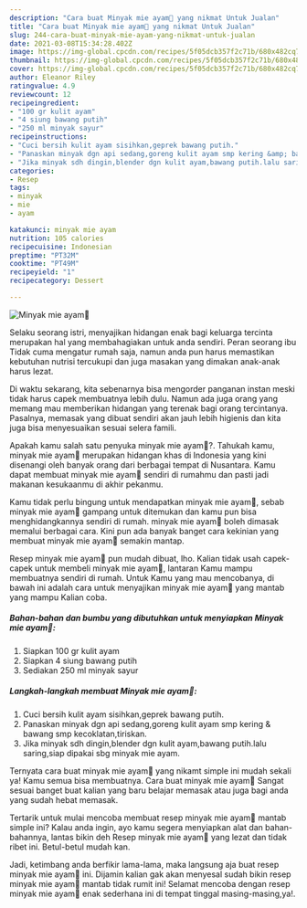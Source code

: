 ```yaml
---
description: "Cara buat Minyak mie ayam🍂 yang nikmat Untuk Jualan"
title: "Cara buat Minyak mie ayam🍂 yang nikmat Untuk Jualan"
slug: 244-cara-buat-minyak-mie-ayam-yang-nikmat-untuk-jualan
date: 2021-03-08T15:34:28.402Z
image: https://img-global.cpcdn.com/recipes/5f05dcb357f2c71b/680x482cq70/minyak-mie-ayam🍂-foto-resep-utama.jpg
thumbnail: https://img-global.cpcdn.com/recipes/5f05dcb357f2c71b/680x482cq70/minyak-mie-ayam🍂-foto-resep-utama.jpg
cover: https://img-global.cpcdn.com/recipes/5f05dcb357f2c71b/680x482cq70/minyak-mie-ayam🍂-foto-resep-utama.jpg
author: Eleanor Riley
ratingvalue: 4.9
reviewcount: 12
recipeingredient:
- "100 gr kulit ayam"
- "4 siung bawang putih"
- "250 ml minyak sayur"
recipeinstructions:
- "Cuci bersih kulit ayam sisihkan,geprek bawang putih."
- "Panaskan minyak dgn api sedang,goreng kulit ayam smp kering &amp; bawang smp kecoklatan,tiriskan."
- "Jika minyak sdh dingin,blender dgn kulit ayam,bawang putih.lalu saring,siap dipakai sbg minyak mie ayam."
categories:
- Resep
tags:
- minyak
- mie
- ayam

katakunci: minyak mie ayam 
nutrition: 105 calories
recipecuisine: Indonesian
preptime: "PT32M"
cooktime: "PT49M"
recipeyield: "1"
recipecategory: Dessert

---
```



![Minyak mie ayam🍂](https://img-global.cpcdn.com/recipes/5f05dcb357f2c71b/680x482cq70/minyak-mie-ayam🍂-foto-resep-utama.jpg)

Selaku seorang istri, menyajikan hidangan enak bagi keluarga tercinta merupakan hal yang membahagiakan untuk anda sendiri. Peran seorang ibu Tidak cuma mengatur rumah saja, namun anda pun harus memastikan kebutuhan nutrisi tercukupi dan juga masakan yang dimakan anak-anak harus lezat.

Di waktu  sekarang, kita sebenarnya bisa mengorder panganan instan meski tidak harus capek membuatnya lebih dulu. Namun ada juga orang yang memang mau memberikan hidangan yang terenak bagi orang tercintanya. Pasalnya, memasak yang dibuat sendiri akan jauh lebih higienis dan kita juga bisa menyesuaikan sesuai selera famili. 



Apakah kamu salah satu penyuka minyak mie ayam🍂?. Tahukah kamu, minyak mie ayam🍂 merupakan hidangan khas di Indonesia yang kini disenangi oleh banyak orang dari berbagai tempat di Nusantara. Kamu dapat membuat minyak mie ayam🍂 sendiri di rumahmu dan pasti jadi makanan kesukaanmu di akhir pekanmu.

Kamu tidak perlu bingung untuk mendapatkan minyak mie ayam🍂, sebab minyak mie ayam🍂 gampang untuk ditemukan dan kamu pun bisa menghidangkannya sendiri di rumah. minyak mie ayam🍂 boleh dimasak memalui berbagai cara. Kini pun ada banyak banget cara kekinian yang membuat minyak mie ayam🍂 semakin mantap.

Resep minyak mie ayam🍂 pun mudah dibuat, lho. Kalian tidak usah capek-capek untuk membeli minyak mie ayam🍂, lantaran Kamu mampu membuatnya sendiri di rumah. Untuk Kamu yang mau mencobanya, di bawah ini adalah cara untuk menyajikan minyak mie ayam🍂 yang mantab yang mampu Kalian coba.

<!--inarticleads1-->

##### Bahan-bahan dan bumbu yang dibutuhkan untuk menyiapkan Minyak mie ayam🍂:

1. Siapkan 100 gr kulit ayam
1. Siapkan 4 siung bawang putih
1. Sediakan 250 ml minyak sayur




<!--inarticleads2-->

##### Langkah-langkah membuat Minyak mie ayam🍂:

1. Cuci bersih kulit ayam sisihkan,geprek bawang putih.
1. Panaskan minyak dgn api sedang,goreng kulit ayam smp kering &amp; bawang smp kecoklatan,tiriskan.
1. Jika minyak sdh dingin,blender dgn kulit ayam,bawang putih.lalu saring,siap dipakai sbg minyak mie ayam.




Ternyata cara buat minyak mie ayam🍂 yang nikamt simple ini mudah sekali ya! Kamu semua bisa membuatnya. Cara buat minyak mie ayam🍂 Sangat sesuai banget buat kalian yang baru belajar memasak atau juga bagi anda yang sudah hebat memasak.

Tertarik untuk mulai mencoba membuat resep minyak mie ayam🍂 mantab simple ini? Kalau anda ingin, ayo kamu segera menyiapkan alat dan bahan-bahannya, lantas bikin deh Resep minyak mie ayam🍂 yang lezat dan tidak ribet ini. Betul-betul mudah kan. 

Jadi, ketimbang anda berfikir lama-lama, maka langsung aja buat resep minyak mie ayam🍂 ini. Dijamin kalian gak akan menyesal sudah bikin resep minyak mie ayam🍂 mantab tidak rumit ini! Selamat mencoba dengan resep minyak mie ayam🍂 enak sederhana ini di tempat tinggal masing-masing,ya!.

